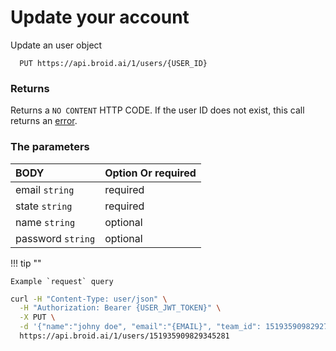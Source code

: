 # Update your account

Update an user object

```definition
  PUT https://api.broid.ai/1/users/{USER_ID}
```

### Returns

Returns a ``NO CONTENT`` HTTP CODE. If the user ID does not exist, this call returns an [error](/errors/).

### The parameters

| BODY                | Option Or required |
|:--------------------|:-------------------|
| email ``string``    | required           |
| state ``string``    | required           |
| name ``string``     | optional           |
| password ``string`` | optional           |


!!! tip ""

    Example `request` query

```bash
curl -H "Content-Type: user/json" \
  -H "Authorization: Bearer {USER_JWT_TOKEN}" \
  -X PUT \
  -d '{"name":"johny doe", "email":"{EMAIL}", "team_id": 151935909829279745, "state":"enable"}' \
  https://api.broid.ai/1/users/151935909829345281
```
